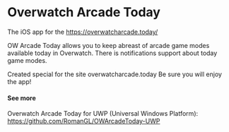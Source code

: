 # Overwatch Arcade Today
The iOS app for the https://overwatcharcade.today/

OW Arcade Today allows you to keep abreast of arcade game modes available today in Overwatch. There is notifications support about today game modes.

Created special for the site overwatcharcade.today
Be sure you will enjoy the app!

#### See more
Overwatch Arcade Today for UWP (Universal Windows Platform): https://github.com/RomanGL/OWArcadeToday-UWP
